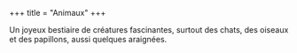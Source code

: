 +++
title = "Animaux"
+++

Un joyeux bestiaire de créatures fascinantes, surtout des chats, des oiseaux et des papillons, aussi quelques araignées.
